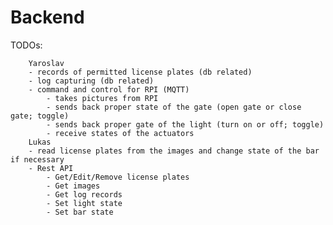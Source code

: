 # Backend
TODOs:

		Yaroslav 
		- records of permitted license plates (db related)
		- log capturing (db related)
		- command and control for RPI (MQTT)
			- takes pictures from RPI
			- sends back proper state of the gate (open gate or close gate; toggle)
			- sends back proper gate of the light (turn on or off; toggle)
			- receive states of the actuators
		Lukas
		- read license plates from the images and change state of the bar if necessary
		- Rest API
			- Get/Edit/Remove license plates
			- Get images
			- Get log records
			- Set light state
			- Set bar state
